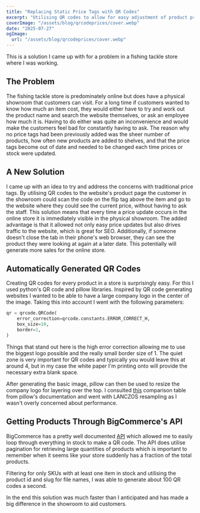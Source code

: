 ```yaml
---
title: "Replacing Static Price Tags with QR Codes"
excerpt: "Utilising QR codes to allow for easy adjustment of product prices without having to rewrite or print price tags every time."
coverImage: "/assets/blog/qrcodeprices/cover.webp"
date: "2025-07-27"
ogImage:
  url: "/assets/blog/qrcodeprices/cover.webp"
---
```


This is a solution I came up with for a problem in a fishing tackle store where
I was working.

## The Problem

The fishing tackle store is predominately online but does have a physical showroom 
that customers can visit. For a long time if customers wanted to know how much an 
item cost, they would either have to try and work out the product name and search 
the website themselves, or ask an employee how much it is. Having to do either was 
quite an inconvenience and would make the customers feel bad for constantly having 
to ask. The reason why no price tags had been previously added was the sheer number 
of products, how often new products are added to shelves, and that the price tags 
become out of date and needed to be changed each time prices or stock were updated.

## A New Solution

I came up with an idea to try and address the concerns with traditional price tags. 
By utilising QR codes to the website's product page the customer in the showroom could 
scan the code on the flip tag above the item and go to the website where they could 
see the current price, without having to ask the staff. This solution means that every 
time a price update occurs in the online store it is immediately visible in the physical 
showroom.  The added advantage is that it allowed not only easy price updates but also 
drives traffic to the website, which is great for SEO. Additionally, if someone doesn't 
close the tab in their phone's web browser, they can see the product they were looking 
at again at a later date. This potentially will generate more sales for the online store.

## Automatically Generated QR Codes

Creating QR codes for every product in a store is surprisingly easy.
For this I used python's QR code and pillow libraries. Inspired by QR code
generating websites I wanted to be able to have a large company logo in the
center of the image. Taking this into account I went with the following parameters:

```python
qr = qrcode.QRCode(
    error_correction=qrcode.constants.ERROR_CORRECT_H,
    box_size=10,
    border=1,
)
```

Things that stand out here is the high error correction allowing me to use the
biggest logo possible and the really small border size of 1. The quiet zone is
very important for QR codes and typically you would leave this at around 4, but
in my case the white paper I'm printing onto will provide the necessary extra
blank space.

After generating the basic image, pillow can then be used to resize the company
logo for layering over the top. I consulted [this](https://pillow.readthedocs.io/en/stable/handbook/concepts.html#filters-comparison-table)
comparison table from pillow's documentation and went with LANCZOS resampling as
I wasn't overly concerned about performance.

## Getting Products Through BigCommerce's API

BigCommerce has a pretty well documented [API](https://developer.bigcommerce.com/docs/api)
which allowed me to easily loop through everything in stock to make a QR code.
The API does utilise pagination for retrieving large quantities of products
which is important to remember when it seems like your store suddenly has a
fraction of the total products.

Filtering for only SKUs with at least one item in stock and utilising the
product id and slug for file names, I was able to generate about 100 QR codes a second.

In the end this solution was much faster than I anticipated and has made a big
difference in the showroom to aid customers.
